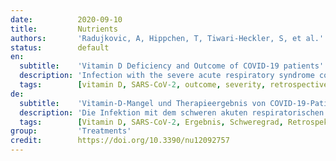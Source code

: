 ```yaml
---
date:          2020-09-10
title:         Nutrients
authors:       'Radujkovic, A, Hippchen, T, Tiwari-Heckler, S, et al.'
status:        default
en:
  subtitle:    'Vitamin D Deficiency and Outcome of COVID-19 patients'
  description: 'Infection with the severe acute respiratory syndrome coronavirus-2 (SARS-CoV-2) poses an enormous challenge to health care systems throughout the world. Without causal treatment, identification of modifiable prognostic factors may help to improve outcomes. To explore possible associations of vitamin D (VitD) status with disease severity and survival, we studied 185 patients diagnosed with coronavirus disease 2019 (COVID-19) and treated at our center. VitD status at first presentation was assessed retrospectively using accredited laboratory methods. VitD deficiency was defined as serum total 25-hydroxyvitamin D level < 12 ng/mL (<30 nM). Primary endpoint was severe course of disease (i.e., need for invasive mechanical ventilation and/or death, IMV/D). Within a median observation period of 66 days (range 2–92), 23 patients required IMV. A total of 28 patients had IMV/D, including 16 deaths. 93 (50%) patients required hospitalization (inpatient subgroup). A total of 41 (22%) patients were VitD deficient. When adjusted for age, gender, and comorbidities, VitD deficiency was associated with higher risk of IMV/D and death (HR 6.12, 95% CI 2.79–13.42, p < 0.001 and HR 14.73, 95% CI 4.16–52.19, p < 0.001, respectively). Similar correlations were observed in the inpatient subgroup. Our study demonstrates an association between VitD deficiency and severity/mortality of COVID-19, highlighting the need for interventional studies on VitD supplementation in SARS-CoV-2 infected individuals.'
  tags:        [vitamin D, SARS-CoV-2, outcome, severity, retrospective]
de:
  subtitle:    'Vitamin-D-Mangel und Therapieergebnis von COVID-19-Patienten'
  description: 'Die Infektion mit dem schweren akuten respiratorischen Syndrom Coronavirus-2 (SARS-CoV-2) stellt eine enorme Herausforderung für die Gesundheitssysteme in aller Welt dar. Ohne kausale Behandlung kann die Identifizierung veränderbarer prognostischer Faktoren dazu beitragen, die Ergebnisse zu verbessern. Um mögliche Zusammenhänge zwischen dem Vitamin-D-Status (VitD) und dem Schweregrad der Erkrankung und dem Überleben zu untersuchen, haben wir 185 Patienten untersucht, bei denen die Coronavirus-Krankheit 2019 (COVID-19) diagnostiziert und in unserem Zentrum behandelt wurde. Der Vitamin-D-Status bei der Erstvorstellung wurde retrospektiv mit akkreditierten Labormethoden ermittelt. VitD-Mangel wurde definiert als Serum-Gesamt-25-Hydroxyvitamin-D-Spiegel < 12 ng/ml (<30 nM). Primärer Endpunkt war der schwere Krankheitsverlauf (d. h. die Notwendigkeit einer invasiven mechanischen Beatmung und/oder der Tod, IMV/D). Innerhalb eines medianen Beobachtungszeitraums von 66 Tagen (Bereich 2-92) benötigten 23 Patienten eine IMV. Insgesamt 28 Patienten hatten IMV/D, darunter 16 Todesfälle. 93 (50 %) Patienten benötigten einen Krankenhausaufenthalt (stationäre Untergruppe). Insgesamt 41 (22 %) Patienten wiesen einen VitD-Mangel auf. Bereinigt um Alter, Geschlecht und Begleiterkrankungen war VitD-Mangel mit einem höheren Risiko für IMV/D und Tod verbunden (HR 6,12, 95% CI 2,79-13,42, p < 0,001 bzw. HR 14,73, 95% CI 4,16-52,19, p < 0,001). Ähnliche Korrelationen beobachteten wir in der stationären Untergruppe. Unsere Studie zeigt einen Zusammenhang zwischen VitD-Mangel und Schweregrad/Mortalität von COVID-19 und unterstreicht die Notwendigkeit von Interventionsstudien zur VitD-Supplementierung bei mit SARS-CoV-2 infizierten Personen.' 
  tags:        [Vitamin D, SARS-CoV-2, Ergebnis, Schweregrad, Retrospektive]
group:         'Treatments'
credit:        https://doi.org/10.3390/nu12092757
---
```

